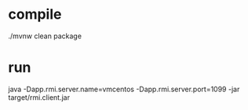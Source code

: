 # compile
./mvnw clean package

# run
java -Dapp.rmi.server.name=vmcentos -Dapp.rmi.server.port=1099 -jar target/rmi.client.jar